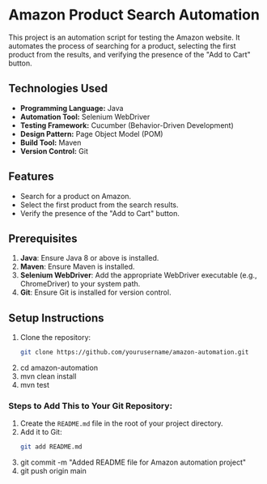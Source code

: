 # Amazon Product Search Automation

This project is an automation script for testing the Amazon website. It automates the process of searching for a product, selecting the first product from the results, and verifying the presence of the "Add to Cart" button.

## Technologies Used

- **Programming Language:** Java
- **Automation Tool:** Selenium WebDriver
- **Testing Framework:** Cucumber (Behavior-Driven Development)
- **Design Pattern:** Page Object Model (POM)
- **Build Tool:** Maven
- **Version Control:** Git

## Features

- Search for a product on Amazon.
- Select the first product from the search results.
- Verify the presence of the "Add to Cart" button.


## Prerequisites

1. **Java**: Ensure Java 8 or above is installed.
2. **Maven**: Ensure Maven is installed.
3. **Selenium WebDriver**: Add the appropriate WebDriver executable (e.g., ChromeDriver) to your system path.
4. **Git**: Ensure Git is installed for version control.

## Setup Instructions

1. Clone the repository:
   ```bash
   git clone https://github.com/yourusername/amazon-automation.git
2. cd amazon-automation
3. mvn clean install
4. mvn test
   
### Steps to Add This to Your Git Repository:
1. Create the `README.md` file in the root of your project directory.
2. Add it to Git:
   ```bash
   git add README.md
3. git commit -m "Added README file for Amazon automation project"
4. git push origin main
